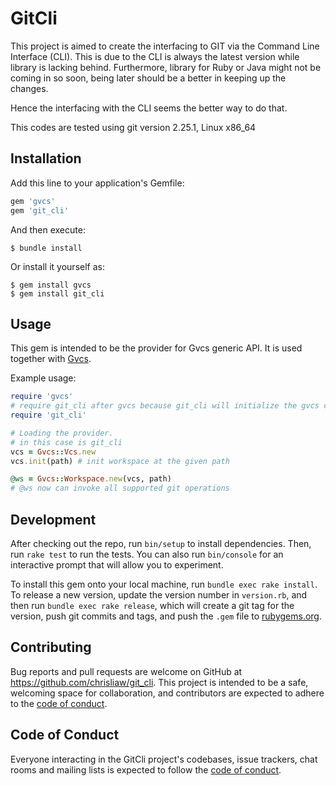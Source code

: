 # GitCli

This project is aimed to create the interfacing to GIT via the Command Line Interface (CLI). This is due to the CLI is always the latest version while library is lacking behind. Furthermore, library for Ruby or Java might not be coming in so soon, being later should be a better in keeping up the changes.

Hence the interfacing with the CLI seems the better way to do that.

This codes are tested using git version 2.25.1, Linux x86\_64 

## Installation

Add this line to your application's Gemfile:

```ruby
gem 'gvcs'
gem 'git_cli'
```

And then execute:

    $ bundle install

Or install it yourself as:

    $ gem install gvcs
    $ gem install git_cli

## Usage

This gem is intended to be the provider for Gvcs generic API. It is used together with [Gvcs](https://github.com/chrisliaw/gvcs).

Example usage:

```ruby
require 'gvcs'
# require git_cli after gvcs because git_cli will initialize the gvcs classes with appropriate methods
require 'git_cli'

# Loading the provider. 
# in this case is git_cli
vcs = Gvcs::Vcs.new
vcs.init(path) # init workspace at the given path

@ws = Gvcs::Workspace.new(vcs, path)
# @ws now can invoke all supported git operations 

```
 

## Development

After checking out the repo, run `bin/setup` to install dependencies. Then, run `rake test` to run the tests. You can also run `bin/console` for an interactive prompt that will allow you to experiment.

To install this gem onto your local machine, run `bundle exec rake install`. To release a new version, update the version number in `version.rb`, and then run `bundle exec rake release`, which will create a git tag for the version, push git commits and tags, and push the `.gem` file to [rubygems.org](https://rubygems.org).

## Contributing

Bug reports and pull requests are welcome on GitHub at https://github.com/chrisliaw/git_cli. This project is intended to be a safe, welcoming space for collaboration, and contributors are expected to adhere to the [code of conduct](https://github.com/chrisliaw/git_cli/blob/master/CODE_OF_CONDUCT.md).


## Code of Conduct

Everyone interacting in the GitCli project's codebases, issue trackers, chat rooms and mailing lists is expected to follow the [code of conduct](https://github.com/chrisliaw/git_cli/blob/master/CODE_OF_CONDUCT.md).
